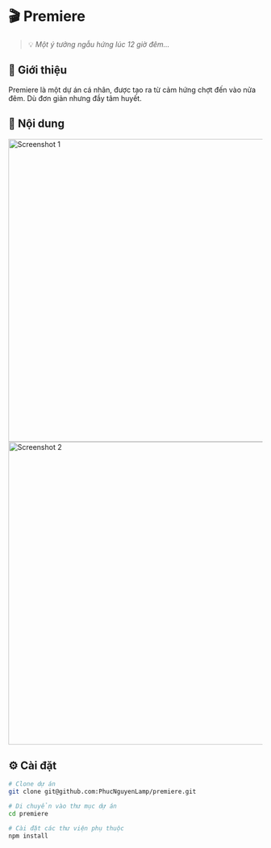 # 🎬 Premiere

> 💡 *Một ý tưởng ngẫu hứng lúc 12 giờ đêm...*

## 📌 Giới thiệu  
Premiere là một dự án cá nhân, được tạo ra từ cảm hứng chợt đến vào nửa đêm. Dù đơn giản nhưng đầy tâm huyết.

## 🧩 Nội dung  
<img src="https://github.com/user-attachments/assets/b4db3555-3156-49d9-933b-02aa698d15d3" alt="Screenshot 1" width="600"/>  
<img src="https://github.com/user-attachments/assets/13a1fe40-6d05-4877-878b-70e7a653efbe" alt="Screenshot 2" width="600"/>

## ⚙️ Cài đặt

```bash
# Clone dự án
git clone git@github.com:PhucNguyenLamp/premiere.git

# Di chuyển vào thư mục dự án
cd premiere

# Cài đặt các thư viện phụ thuộc
npm install
